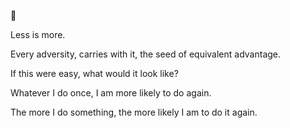 🥋

Less is more.

Every adversity, carries with it, the seed of equivalent advantage.

If this were easy, what would it look like?

Whatever I do once, I am more likely to do again.

The more I do something, the more likely I am to do it again.

